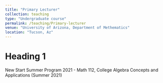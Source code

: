 ```yaml
---
title: "Primary Lecturer"
collection: teaching
type: "Undergraduate course"
permalink: /teaching/Primary-lecturer
venue: "University of Arizona, Department of Methematics"
location: "Tucson, Az"
---
```


Heading 1
======
New Start Summer Program 2021 - Math 112, College Algebra Concepts and Applications (Summer 2021)


